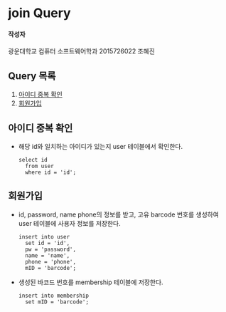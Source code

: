# join Query

#### 작성자

광운대학교 컴퓨터 소프트웨어학과 2015726022 조혜진

## Query 목록

1. [아이디 중복 확인](#1)
2. [회원가입](#2)

<a name="1"></a>

## 아이디 중복 확인

- 해당 id와 일치하는 아이디가 있는지 user 테이블에서 확인한다.

  ```mysql
  select id 
    from user 
    where id = 'id';
  ```

<a name="2"></a>

## 회원가입

- id, password, name phone의 정보를 받고, 고유 barcode 번호를 생성하여 user 테이블에 사용자 정보를 저장한다.

  ```mysql
  insert into user 
    set id = 'id', 
    pw = 'password', 
    name = 'name', 
    phone = 'phone', 
    mID = 'barcode';
  ```

- 생성된 바코드 번호를 membership 테이블에 저장한다.

  ```mysql
  insert into membership 
    set mID = 'barcode';
  ```
